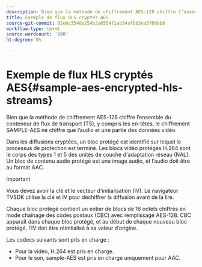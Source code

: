 ```yaml
---
description: Bien que la méthode de chiffrement AES-128 chiffre l’ensemble du conteneur de flux de transport (TS), y compris les en-têtes, le chiffrement SAMPLE-AES ne chiffre que l’audio et une partie des données vidéo.
title: Exemple de flux HLS cryptés AES
source-git-commit: 02ebc3548a254b2a6554f1ab34afbb3ea5f09bb8
workflow-type: tm+mt
source-wordcount: '200'
ht-degree: 0%

---
```


# Exemple de flux HLS cryptés AES{#sample-aes-encrypted-hls-streams}

Bien que la méthode de chiffrement AES-128 chiffre l’ensemble du conteneur de flux de transport (TS), y compris les en-têtes, le chiffrement SAMPLE-AES ne chiffre que l’audio et une partie des données vidéo.

Dans les diffusions cryptées, un bloc protégé est identifié sur lequel le processus de protection est terminé. Les blocs vidéo protégés H.264 sont le corps des types 1 et 5 des unités de couche d&#39;adaptation réseau (NAL). Un bloc de contenu audio protégé est une image audio, et l’audio doit être au format AAC.

>[!IMPORTANT]
>
>Vous devez avoir la clé et le vecteur d&#39;initialisation (IV). Le navigateur TVSDK utilise la clé et IV pour déchiffrer la diffusion avant de la lire.

Chaque bloc protégé contient un entier de blocs de 16 octets chiffrés en mode chaînage des codes postaux (CBC) avec remplissage AES-128. CBC apparaît dans chaque bloc protégé, et au début de chaque nouveau bloc protégé, l’IV doit être réinitialisé à sa valeur d’origine.

Les codecs suivants sont pris en charge :

* Pour la vidéo, H.264 est pris en charge.
* Pour le son, sample-AES est pris en charge uniquement pour AAC.
